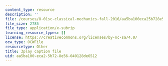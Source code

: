 ```yaml
---
content_type: resource
description: ''
file: /courses/8-01sc-classical-mechanics-fall-2016/aa5ba100eca25b728e56040128de6512_1BU28txGAFI.vtt
file_size: 2785
file_type: application/x-subrip
learning_resource_types: []
license: https://creativecommons.org/licenses/by-nc-sa/4.0/
ocw_type: OCWFile
resourcetype: Other
title: 3play caption file
uid: aa5ba100-eca2-5b72-8e56-040128de6512
---
```

